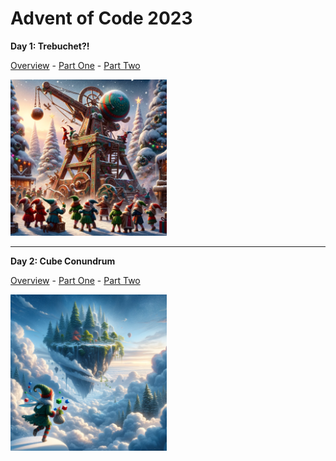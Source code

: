 # Advent of Code 2023

__Day 1: Trebuchet?!__

[Overview](./Day1/day1_overview.md) - [Part One](./Day1/day1_part1.py) - [Part Two](./Day1/day1_part2.py)

<img src="./Day1/day1_DALLE.png"  width="250" height="250">

---

__Day 2: Cube Conundrum__

[Overview](./Day2/day2_overview.md) - [Part One](./Day2/day2_part1.py) - [Part Two](./Day2/day2_part2.py)

<img src="./Day2/day2_DALLE.png"  width="250" height="250">